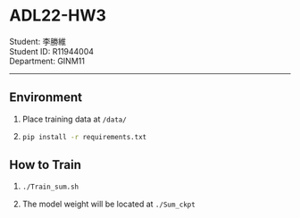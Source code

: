 # ADL22-HW3
Student: 李勝維\
Student ID: R11944004\
Department: GINM11

---

## Environment
1. Place training data at `/data/`
2. ```bash
   pip install -r requirements.txt
   ```


## How to Train
1.  ```bash
    ./Train_sum.sh
    ```
2. The model weight will be located at `./Sum_ckpt`